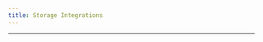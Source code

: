 ```yaml
---
title: Storage Integrations
---
```


<!-- <head>
  <title>Storage Integrations</title>
  <meta
    name="description"
    content="Storage Integrations"
  />
</head> -->

___